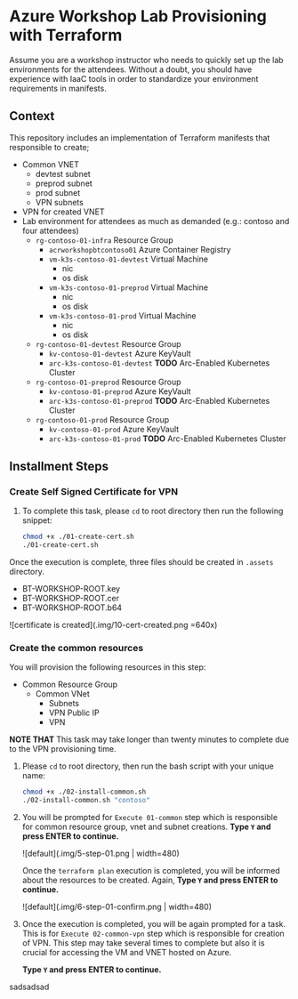 # Azure Workshop Lab Provisioning with Terraform

Assume you are a workshop instructor who needs to quickly set up the lab environments for the attendees. Without a doubt, you should have experience with IaaC tools in order to standardize your environment requirements in manifests.

## Context

This repository includes an implementation of Terraform manifests that responsible to create;

- Common VNET
  - devtest subnet
  - preprod subnet
  - prod subnet
  - VPN subnets
- VPN for created VNET
- Lab environment for attendees as much as demanded (e.g.: contoso and four attendees)
  - `rg-contoso-01-infra` Resource Group 
    - `acrworkshopbtcontoso01` Azure Container Registry
    - `vm-k3s-contoso-01-devtest` Virtual Machine
      - nic
      - os disk
    - `vm-k3s-contoso-01-preprod` Virtual Machine
      - nic
      - os disk
    - `vm-k3s-contoso-01-prod` Virtual Machine
      - nic
      - os disk
  - `rg-contoso-01-devtest` Resource Group
    - `kv-contoso-01-devtest` Azure KeyVault
    - `arc-k3s-contoso-01-devtest` **TODO** Arc-Enabled Kubernetes Cluster
  - `rg-contoso-01-preprod` Resource Group
    - `kv-contoso-01-preprod` Azure KeyVault
    - `arc-k3s-contoso-01-preprod` **TODO** Arc-Enabled Kubernetes Cluster
  - `rg-contoso-01-prod` Resource Group
    - `kv-contoso-01-prod` Azure KeyVault
    - `arc-k3s-contoso-01-prod` **TODO** Arc-Enabled Kubernetes Cluster

## Installment Steps

### Create Self Signed Certificate for VPN

1. To complete this task, please `cd` to root directory then run the following snippet:
    ```bash
    chmod +x ./01-create-cert.sh
    ./01-create-cert.sh
    ```

Once the execution is complete, three files should be created in `.assets` directory.
- BT-WORKSHOP-ROOT.key
- BT-WORKSHOP-ROOT.cer
- BT-WORKSHOP-ROOT.b64

![certificate is created](.img/10-cert-created.png =640x)

### Create the common resources
You will provision the following resources in this step:
- Common Resource Group
  - Common VNet
    - Subnets
    - VPN Public IP
    - VPN

**NOTE THAT** This task may take longer than twenty minutes to complete due to the VPN provisioning time.

1. Please `cd` to root directory, then run the bash script with your unique name:
    ```bash
    chmod +x ./02-install-common.sh
    ./02-install-common.sh "contoso"
    ```

2. You will be prompted for `Execute 01-common` step which is responsible for common resource group, vnet and subnet creations.
   **Type `Y` and press ENTER to continue.**

   ![default](.img/5-step-01.png | width=480)

   Once the `terraform plan` execution is completed, you will be informed about the resources to be created.
   Again, **Type `Y` and press ENTER to continue.**

   ![default](.img/6-step-01-confirm.png | width=480)



3. Once the execution is completed, you will be again prompted for a task. This is for `Execute 02-common-vpn` step which is responsible for creation of VPN. This step may take several times to complete but also it is crucial for accessing the VM and VNET hosted on Azure.

   **Type `Y` and press ENTER to continue.**

sadsadsad
